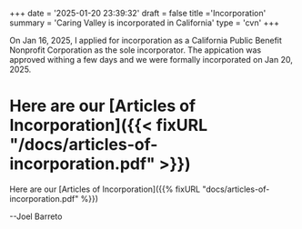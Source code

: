 +++
date = '2025-01-20 23:39:32'
draft = false
title ='Incorporation'
summary = 'Caring Valley is incorporated in California'
type = 'cvn'
+++

On Jan 16, 2025, I applied for incorporation as a California Public Benefit Nonprofit Corporation as the sole incorporator. The appication was approved withing a few days and we were formally incorporated on Jan 20, 2025.

# Here are our [Articles of Incorporation]({{< fixURL "/docs/articles-of-incorporation.pdf" >}})
Here are our [Articles of Incorporation]({{% fixURL "docs/articles-of-incorporation.pdf" %}})


--Joel Barreto
